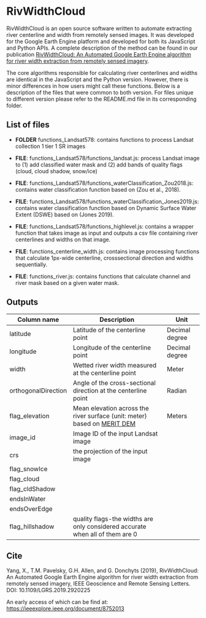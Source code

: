 # RivWidthCloud

RivWidthCloud is an open source software written to automate extracting river centerline and width from remotely sensed images. It was developed for the Google Earth Engine platform and developed for both its JavaScript and Python APIs. A complete description of the method can be found in our publication [RivWidthCloud: An Automated Google Earth Engine algorithm for river width extraction from remotely sensed imagery](https://ieeexplore.ieee.org/document/8752013).

The core algorithms responsible for calculating river centerlines and widths are identical in the JavaScript and the Python version. However, there is minor differences in how users might call these functions. Below is a description of the files that were common to both version. For files unique to different version please refer to the README.md file in its corresponding folder.

## List of files

* __FOLDER__ functions_Landsat578: contains functions to process Landsat collection 1 tier 1 SR images
* __FILE__: functions_Landsat578/functions_landsat.js: process Landsat image to (1) add classified water mask and (2) add bands of quality flags (cloud, cloud shadow, snow/ice)
* __FILE__: functions_Landsat578/functions_waterClassification_Zou2018.js: contains water classification function based on (Zou et al., 2018).
* __FILE__: functions_Landsat578/functions_waterClassification_Jones2019.js: contains water classification function based on Dynamic Surface Water Extent (DSWE) based on (Jones 2019).
* __FILE__: functions_Landsat578/functions_highlevel.js: contains a wrapper function that takes image as input and outputs a csv file containing river centerlines and widths on that image.

* __FILE__: functions_centerline_width.js: contains image processing functions that calculate 1px-wide centerline, crosssectional direction and widths sequentially.
* __FILE__: functions_river.js: contains functions that calculate channel and river mask based on a given water mask.

## Outputs

Column name|Description|Unit
-------|---------|---------
latitude|Latitude of the centerline point|Decimal degree
longitude|Longitude of the centerline point|Decimal degree
width|Wetted river width measured at the centerline point|Meter
orthogonalDirection|Angle of the cross-sectional direction at the centerline point|Radian
flag_elevation|Mean elevation across the river surface (unit: meter) based on [MERIT DEM](http://hydro.iis.u-tokyo.ac.jp/~yamadai/MERIT_DEM/)|Meters
image_id|Image ID of the input Landsat image|
crs|the projection of the input image|
flag_snowIce||
flag_cloud||
flag_cldShadow||
endsInWater||
endsOverEdge||
flag_hillshadow|quality flags-the widths are only considered accurate when all of them are 0|

## Cite

Yang, X., T.M. Pavelsky, G.H. Allen, and G. Donchyts (2019), RivWidthCloud: An Automated Google Earth Engine algorithm for river width extraction from remotely sensed imagery, IEEE Geoscience and Remote Sensing Letters. DOI: 10.1109/LGRS.2019.2920225

An early access of which can be find at: https://ieeexplore.ieee.org/document/8752013
